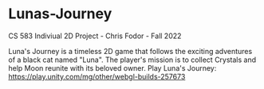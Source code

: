 # Lunas-Journey
CS 583 Indiviual 2D Project - Chris Fodor - Fall 2022

Luna's Journey is a timeless 2D game that follows the exciting adventures of a black cat named "Luna". The player's mission is to collect Crystals and help Moon reunite with its beloved owner.
Play Luna's Journey: https://play.unity.com/mg/other/webgl-builds-257673
